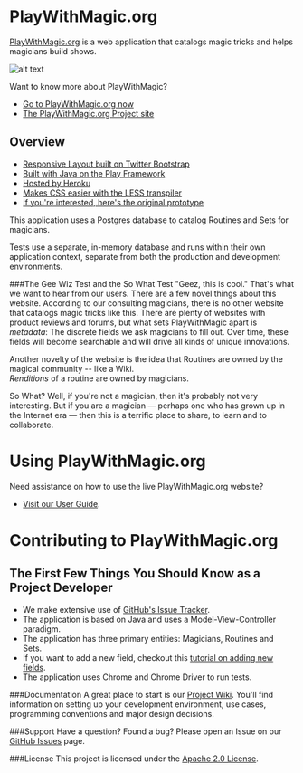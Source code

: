 PlayWithMagic.org
=================

[PlayWithMagic.org](http://www.playwithmagic.org) is a web application that catalogs magic tricks and helps magicians 
build shows.

![alt text](https://github.com/PlayWithMagic/PlayWithMagic.org/raw/master/doc/images/homePageDesktop.png "Logo Title Text 1")

Want to know more about PlayWithMagic?
  * [Go to PlayWithMagic.org now](https://playwithmagic.org)
  * [The PlayWithMagic.org Project site](http://playwithmagic.github.io/PlayWithMagic.org/) 
  
Overview
--------

  * [Responsive Layout built on Twitter Bootstrap](http://getbootstrap.com)
  * [Built with Java on the Play Framework](http://playframework.com)
  * [Hosted by Heroku](http://heroku.com)
  * [Makes CSS easier with the LESS transpiler](http://lesscss.org/)
  * [If you're interested, here's the original prototype](http://mark.nelson.engineer/PlayWithMagic/mockup/)

This application uses a Postgres database to catalog Routines and Sets for magicians.  

Tests use a separate, in-memory database and runs within their own application context, separate from both the
production and development environments.

###The Gee Wiz Test and the So What Test
"Geez, this is cool."  That's what we want to hear from our users.  There are a few novel things about this 
website.  According to our consulting magicians, there is no other website that catalogs magic tricks like this.  There 
are plenty of websites with product reviews and forums, but what sets PlayWithMagic apart is
*metadata*: The discrete fields we ask magicians to fill out.  Over time, these fields will become searchable
and will drive all kinds of unique innovations.

Another novelty of the website is the idea that Routines are owned by the magical community -- like a Wiki.  
_Renditions_ of a routine are owned by magicians.

So What?  Well, if you're not a magician, then it's probably not very interesting.  But if you are a magician — 
perhaps one who has grown up in the Internet era — then this is a terrific place to share, to learn and to 
collaborate.

Using PlayWithMagic.org
=======================

Need assistance on how to use the live PlayWithMagic.org website?
  * [Visit our User Guide](https://github.com/PlayWithMagic/PlayWithMagic.org/wiki/User-Guide).

Contributing to PlayWithMagic.org
=================================

The First Few Things You Should Know as a Project Developer
-----------------------------------------------------------
  * We make extensive use of [GitHub's Issue Tracker](https://github.com/PlayWithMagic/PlayWithMagic.org/issues).
  * The application is based on Java and uses a Model-View-Controller paradigm.
  * The application has three primary entities:  Magicians, Routines and Sets.
  * If you want to add a new field, checkout this [tutorial on adding new fields](https://github.com/PlayWithMagic/PlayWithMagic.org/wiki/Developer-Guide:-Add-a-Field).
  * The application uses Chrome and Chrome Driver to run tests.

###Documentation
A great place to start is our [Project Wiki](https://github.com/PlayWithMagic/PlayWithMagic.org/wiki).  You'll find
information on setting up your development environment, use cases, programming conventions and major design decisions.

###Support
Have a question?  Found a bug?  Please open an Issue on our [GitHub Issues](https://github.com/PlayWithMagic/PlayWithMagic.org/issues) page.

###License
This project is licensed under the [Apache 2.0 License](https://github.com/PlayWithMagic/PlayWithMagic.org/blob/master/LICENSE).